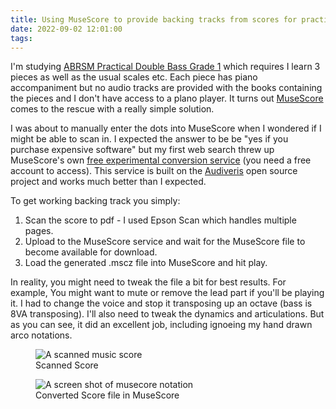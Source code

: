 ```yaml
---
title: Using MuseScore to provide backing tracks from scores for practice
date: 2022-09-02 12:01:00
tags:
---
```


I'm studying [ABRSM Practical Double Bass Grade 1](https://gb.abrsm.org/en/our-exams/bowed-strings-exams/double-bass-exams/double-bass-grade-1/) which requires I learn 3 pieces as well as the usual scales etc. Each piece has piano accompaniment but no audio tracks are provided with the books containing the pieces and I don't have access to a plano player. It turns out [MuseScore](https://musescore.org/en) comes to the rescue with a really simple solution.

I was about to manually enter the dots into MuseScore when I wondered if I might be able to scan in. I expected the answer to be be "yes if you purchase expensive software" but my first web search threw up MuseScore's own [free experimental conversion service](https://musescore.com/user/login?destination=%2Fimport) (you need a free account to access). This service is built on the [Audiveris](https://github.com/Audiveris) open source project and works much better than I expected.

To get working backing track you simply:

1. Scan the score to pdf - I used Epson Scan which handles multiple pages.
2. Upload to the MuseScore service and wait for the MuseScore file to become available for download.
3. Load the generated .mscz file into MuseScore and hit play.

In reality, you might need to tweak the file a bit for best results. For example, You might want to mute or remove the lead part if you'll be playing it. I had to change the voice and stop it transposing up an octave (bass is 8VA transposing). I'll also need to tweak the dynamics and articulations. But as you can see, it did an excellent job, including ignoeing my hand drawn arco notations.

<figure>
  <img
  src="/images/spag-score.png"
  alt="A scanned music score">
  <figcaption>Scanned Score</figcaption>
</figure>

<figure>
  <img
  src="/images/spag-musescore.png"
  alt="A screen shot of musecore notation">
  <figcaption>Converted Score file in MuseScore</figcaption>
</figure>
